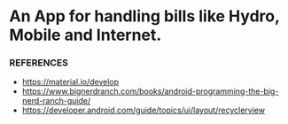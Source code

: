 # An App for handling bills like Hydro, Mobile and Internet.



### REFERENCES
* https://material.io/develop
* https://www.bignerdranch.com/books/android-programming-the-big-nerd-ranch-guide/
* https://developer.android.com/guide/topics/ui/layout/recyclerview
